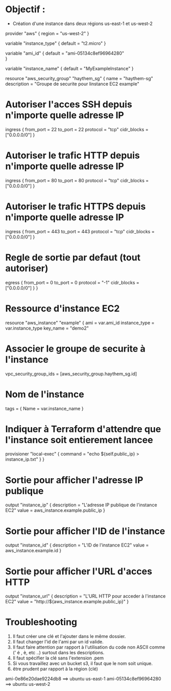# Objectif : 

- Création d'une instance dans deux régions us-east-1 et us-west-2


provider "aws" {
  region = "us-west-2"
}

variable "instance_type" {
  default = "t2.micro"
}

variable "ami_id" {
  default = "ami-05134c8ef96964280"  
}

variable "instance_name" {
  default = "MyExampleInstance"
}

resource "aws_security_group" "haythem_sg" {
  name        = "haythem-sg"
  description = "Groupe de securite pour linstance EC2 example"

  # Autoriser l'acces SSH depuis n'importe quelle adresse IP
  ingress {
    from_port   = 22
    to_port     = 22
    protocol    = "tcp"
    cidr_blocks = ["0.0.0.0/0"]
  }

  # Autoriser le trafic HTTP depuis n'importe quelle adresse IP
  ingress {
    from_port   = 80
    to_port     = 80
    protocol    = "tcp"
    cidr_blocks = ["0.0.0.0/0"]
  }

  # Autoriser le trafic HTTPS depuis n'importe quelle adresse IP
  ingress {
    from_port   = 443
    to_port     = 443
    protocol    = "tcp"
    cidr_blocks = ["0.0.0.0/0"]
  }

  # Regle de sortie par defaut (tout autoriser)
  egress {
    from_port   = 0
    to_port     = 0
    protocol    = "-1"
    cidr_blocks = ["0.0.0.0/0"]
  }
}

# Ressource d'instance EC2
resource "aws_instance" "example" {
  ami           = var.ami_id
  instance_type = var.instance_type
  key_name      = "demo2"

  # Associer le groupe de securite à l'instance
  vpc_security_group_ids = [aws_security_group.haythem_sg.id]

  # Nom de l'instance
  tags = {
    Name = var.instance_name
  }

  # Indiquer à Terraform d'attendre que l'instance soit entierement lancee
  provisioner "local-exec" {
    command = "echo ${self.public_ip} > instance_ip.txt"
  }
}

# Sortie pour afficher l'adresse IP publique
output "instance_ip" {
  description = "L'adresse IP publique de l'instance EC2"
  value       = aws_instance.example.public_ip
}

# Sortie pour afficher l'ID de l'instance
output "instance_id" {
  description = "L'ID de l'instance EC2"
  value       = aws_instance.example.id
}

# Sortie pour afficher l'URL d'acces HTTP
output "instance_url" {
  description = "L'URL HTTP pour acceder à l'instance EC2"
  value       = "http://${aws_instance.example.public_ip}"
}




# Troubleshooting
1. Il faut créer une clé et l'ajouter dans le même dossier.
2. Il faut changer l'id de l'ami par un id valide.
3. Il faut faire attention par rapport à l'utilisation du code non ASCII 
comme (' é , è, etc ..) surtout dans les descriptions.
4. Il faut spécifier la clé sans l'extension .pem
5. Si vous travaillez avec un bucket s3, il faut que le nom soit unique.
6. être prudent par rapport à la région (clé)

ami-0e86e20dae9224db8 ==> ubuntu us-east-1
ami-05134c8ef96964280 ==> ubuntu us-west-2
